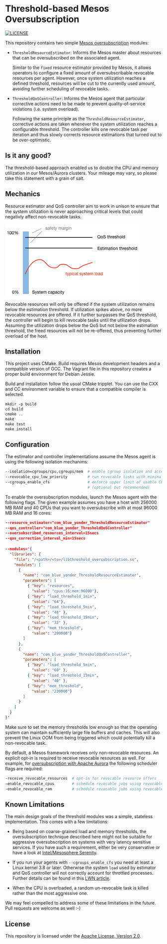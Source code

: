 Threshold-based Mesos Oversubscription
======================================

[![LICENSE](https://img.shields.io/badge/license-Apache-blue.svg)](https://github.com/blue-yonder/mesos-threshold-oversubscription/blob/master/LICENSE)

This repository contains two simple
[Mesos oversubscription](http://mesos.apache.org/documentation/latest/oversubscription/) modules:

* `ThresholdResourceEstimator`: Informs the Mesos master about resources that can be oversubscribed
  on the associated agent.

  Similar to the `fixed` resource estimator provided by Mesos, it allows operators to configure a
  fixed amount of oversubscribable revocable resources per agent. However, once system utilization
  reaches a defined threshold, resources will be cut to the currently used amount, avoiding further
  scheduling of revocable tasks.

* `ThresholdQoSController`: Informs the Mesos agent that particular corrective actions need to be
  made to prevent quality-of-service violations (i.e. system overload).

  Following the same principle as the `ThresholdResourceEstimator`, corrective actions are taken
  whenever the system utilization reaches a configurable threshold. The controller kills one
  revocable task per iteration and thus slowly corrects resource estimations that turned out to be
  over-optimistic.


Is it any good?
---------------

The threshold-based approach enabled us to double the CPU and memory utilization in our
Mesos/Aurora clusters. Your mileage may vary, so please take this statement with a grain of salt.


Mechanics
---------

Resource estimator and QoS controller aim to work in unison to ensure that the system utilization
is never approaching critical levels that could negativly affect non-revocable tasks.

![threshold mechanics](docs/oversubscription.png)

Revocable resources will only be offered if the system utilization remains below the estimation
threshold. If utilization spikes above, no more revocable resources are offered. If it further
surpasses the QoS threshold, the controller will begin to kill revocable tasks until the
utilization drops. Assuming the utilization drops below the QoS but not below the estimation
threshold, the freed resources will not be re-offered, thus preventing further overload of the host.


Installation
------------

This project uses CMake. Build requires Mesos development headers and a compatible version of GCC.
The Vagrant file in this repository creates a proper build environment for Debian Jessie.

Build and installation follow the usual CMake tripplet. You can use the CXX and CC environment
variable to ensure that a compatible compiler is selected.

    mkdir -p build
    cd build
    cmake ..
    make
    make test
    make install


Configuration
-------------

The estimator and controller implementations assume the Mesos agent is using the following isolation
mechanims:

```bash
--isolation=cgroups/cpu,cgroups/mem  # enable cgroup isolation and accounting
--revocable_cpu_low_priority         # run revocable tasks with minimal CPU shares
--cgroups_enable_cfs                 # enforce upper limit of usable CPU shares
                                     # (optional but recommended)
```

To enable the oversubscription modules, launch the Mesos agent with the following flags. The given
example assumes you have a host with 256000 MB RAM and 40 CPUs that you want to oversubscribe with
at most 96000 MB RAM and 16 cores:

```json
--resource_estimator="com_blue_yonder_ThresholdResourceEstimator"
--qos_controller="com_blue_yonder_ThresholdQoSController"
--oversubscribed_resources_interval=15secs
--qos_correction_interval_min=15secs

--modules='{
  "libraries": {
    "file": "/<path>/<to>/libthreshold_oversubscription.so",
    "modules": [
      {
        "name": "com_blue_yonder_ThresholdResourceEstimator",
        "parameters": [
          { "key": "resources",
            "value": "cpus:16;mem:96000"},
          { "key": "load_threshold_1min",
            "value": "64"},
          { "key": "load_threshold_5min",
            "value": "48" },
          { "key": "load_threshold_15min",
            "value": "32" },
          { "key": "mem_threshold",
            "value": "200000"}
        ]
      },
      {
        "name": "com_blue_yonder_ThresholdQoSController",
        "parameters": [
          { "key": "load_threshold_5min",
            "value": "60" },
          { "key": "load_threshold_15min",
            "value": "40" },
          { "key": "mem_threshold",
            "value": "230000"}
        ]
      }
    ]
  }
}'
```

Make sure to set the memory thresholds low enough so that the operating system can maintain
sufficiently large file buffers and caches. This will also prevent the Linux OOM from being
triggered which could potentially kill a non-revocable task.

By default, a Mesos framework receives only non-revocable resources. An explicit opt-in is
required to receive revocable resources as well. For example, for
[oversubscription with Apache Aurora](https://github.com/apache/aurora/blob/master/docs/features/resource-isolation.md#oversubscription)
the following scheduler flags are required:

```bash
-receive_revocable_resources  # opt-in for revocable resource offers
-enable_revocable_cpus        # schedule revocable jobs using revocable CPU resources
-enable_revocable_ram         # schedule revocable jobs using revocable RAM resources
```


Known Limitations
-----------------

The main design goals of the threshold modules was a simple, stateless implementation.
This comes with a few limitations:

* Being based on coarse-grained load and memory thresholds, the oversubscription technique described
  here might not be suitable for aggressive oversubscription on systems with very latency sensitive
  services. If you have such a requirement, either be very conservative or have a look at
  [Intel/Mesosphere Serenity](https://github.com/mesosphere/serenity).

* If you run your agents with `--cgroups_enable_cfs` you need at least a Linux kernel 3.8 or later.
  Otherwise the system `load` used by estimator and QoS controller will not correctly account for
  throttled processes. Further details can be found in this
  [LWN article](https://lwn.net/Articles/531853/).

* When the CPU is overloaded, a random un-revocable task is killed rather than the most aggressive
  one.

We may feel compelled to address some of these limitations in the future.
Pull requests are welcome as well :-)


License
-------

This repository is licensed under the [Apache License, Version 2.0](http://www.apache.org/licenses/LICENSE-2.0).

